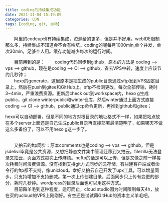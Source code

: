```yaml
---
title: coding的持续集成功能
date: 2021-11-04 15:19:09
categories: CDN
tags: [coding, git, 自动]
---
```


&emsp;&emsp;阿里的codeup也有持续集成，资源给的更多，但是并不好用。webIDE限制那么多，持续集成不知道会不会有啥坑。coding的呢每月1000min,单个并发，单次30min，足够个人用。缓存功能减少每次的运行时间。 
<!--more-->
&emsp;&emsp;目前用到的是：
&emsp;&emsp;coding代码同步到github，原本的方法是 coding ——> vps ——> github，现在是coding ——> CI ——> github，省去VPS中转，速度上应该节约几秒钟； </br>
&emsp;&emsp;hexo的generate，这里原本是把生成的public目录通过sftp发到VPS固定目录上，然后在push到gitee和GitHub上。sftp不检测更改，每次全部传输，耗时3~4min，严重浪费资源。更新后check out到workspace内，hexo g生成public，git clone winterpublic和winter仓库，然后winter通过上面方式直接coding ——> CI ——> github，public通过cp命令更新，再推到github和gitee；<p> hexo可以自动部署，但是不同的地方对根目录的地址格式不一样，如果把站点放在多个server上面还是自己生成public目录再直接部署最清楚明了，如果哪天不做这么多备份了，可以不用hexo g这一步了。</p>  </br>
&emsp;&emsp;又拍云的ftp同步：原本comments也是coding ——> vps ——> github，但是jsdelivr毕竟是公共资源，又想把静态文件集中管理迁移到又拍云。filezilla无法登录又拍云，页面方式每次上传麻烦。ncftp的话是可以上传，但是又像之前一样每次耗费时间浪费资源。没有找到支持git方式同步的云存储，有些连客户端或者命令行的ftp都不支持，像unicloud。幸好又拍云自己开发了upx工具，可以增量同步。只支持增加不支持删减。第一次上传创建目录，后面同步只上传有变更的部分，耗时几秒钟。wordpress的目录后面也可以用这种方式。   </br>
&emsp;&emsp;目前薅羊毛到这种程度，适可而止，cloud studio因为时间限制每天4h，放在买的ucloud的VPS上刚刚好。有空还是试试薅GitHub的资本主义羊毛吧。   </br>
&emsp;&emsp;   </br>
